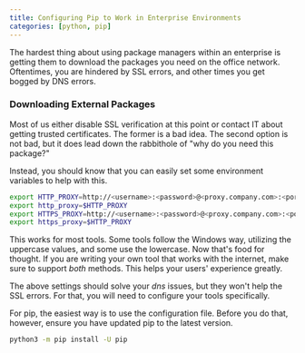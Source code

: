 ```yaml
---
title: Configuring Pip to Work in Enterprise Environments
categories: [python, pip]
---
```


The hardest thing about using package managers within
an enterprise is getting them to download the packages
you need on the office network. Oftentimes, you are
hindered by SSL errors, and other times you get
bogged by DNS errors.

### Downloading External Packages

Most of us either disable SSL verification at this point
or contact IT about getting trusted certificates. The
former is a bad idea. The second option is not bad, but
it does lead down the rabbithole of "why do you need this
package?"

Instead, you should know that you can easily set some environment
variables to help with this.


```bash
export HTTP_PROXY=http://<username>:<password>@<proxy.company.com>:<port>
export http_proxy=$HTTP_PROXY
export HTTPS_PROXY=http://<username>:<password>@<proxy.company.com>:<port>
export https_proxy=$HTTP_PROXY
```

This works for most tools. Some tools follow the Windows way, utilizing
the uppercase values, and some use the lowercase. Now that's food for
thought. If you are writing your own tool that works with the internet,
make sure to support *both* methods. This helps your users' experience
greatly.

The above settings should solve your *dns* issues, but they won't help
the SSL errors. For that, you will need to configure your tools
specifically.

For pip, the easiest way is to use the configuration file. Before you
do that, however, ensure you have updated pip to the latest version.

```bash
python3 -m pip install -U pip
```
